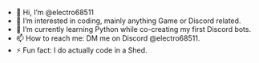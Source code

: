 - 👋 Hi, I’m @electro68511
- 👀 I’m interested in coding, mainly anything Game or Discord related.
- 🌱 I’m currently learning Python while co-creating my first Discord bots.
- 📫 How to reach me: DM me on Discord @electro68511.
- ⚡ Fun fact: I do actually code in a Shed.

<!---
electro68511/electro68511 is a ✨ special ✨ repository because its `README.md` (this file) appears on your GitHub profile.
You can click the Preview link to take a look at your changes.
--->
